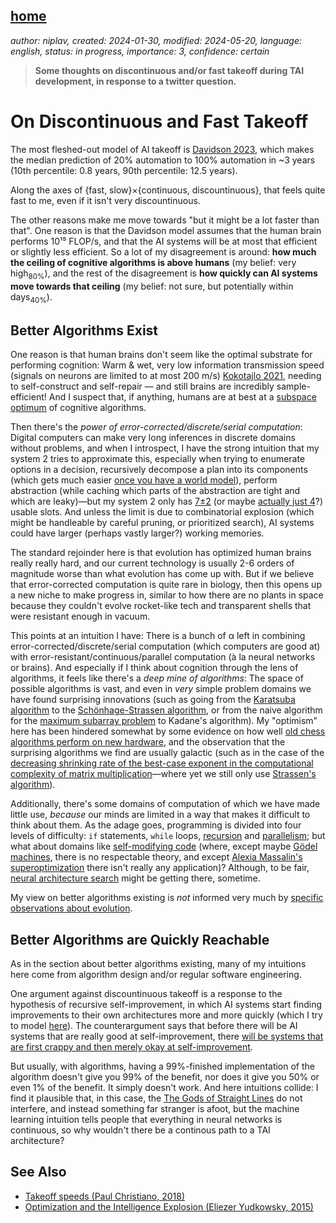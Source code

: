 [home](./index.md)
------------------

*author: niplav, created: 2024-01-30, modified: 2024-05-20, language: english, status: in progress, importance: 3, confidence: certain*

> __Some thoughts on discontinuous and/or fast takeoff during TAI
development, in response to a twitter question.__

On Discontinuous and Fast Takeoff
==================================

The most fleshed-out model of AI takeoff is [Davidson
2023](https://niplav.site/doc/cs/ai/alignment/takeoff/a_compute_centric_framework_of_takeoff_speeds_davidson_2023.pdf),
which makes the median prediction of 20% automation to 100% automation
in ~3 years (10th percentile: 0.8 years, 90th percentile: 12.5 years).

Along the axes of {fast, slow}×{continuous, discountinuous}, that feels
quite fast to me, even if it isn't very discountinuous.

The other reasons make me move towards "but it might be a lot faster
than that". One reason is that the Davidson model assumes that the human
brain performs 10¹⁵ FLOP/s, and that the AI systems will be at most
that efficient or slightly less efficient. So a lot of my disagreement is
around: __how much the ceiling of cognitive algorithms is above humans__
(my belief: very high<sub>80%</sub>), and the rest of the disagreement
is __how quickly can AI systems move towards that ceiling__ (my belief:
not sure, but potentially within days<sub>40%</sub>).

Better Algorithms Exist
------------------------

One reason is that human brains don't seem like the optimal substrate
for performing cognition: Warm & wet, very low information transmission
speed (signals on neurons are limited to at most 200 m/s) [Kokotajlo
2021](https://www.lesswrong.com/posts/HhWhaSzQr6xmBki8F/birds-brains-planes-and-ai-against-appeals-to-the-complexity),
needing to self-construct and self-repair — and
still brains are incredibly sample-efficient! And I
suspect that, if anything, humans are at best at a [subspace
optimum](https://www.lesswrong.com/posts/yuP4D4Pz79uyPS9KW) of cognitive
algorithms.

Then there's the *power of error-corrected/discrete/serial computation*:
Digital computers can make very long inferences in discrete domains
without problems, and when I introspect, I have the strong intuition
that my system 2 tries to approximate this, especially when trying
to enumerate options in a decision, recursively decompose a plan
into its components (which gets much easier [once you have a world
model](https://bmk.sh/2020/08/17/Building-AGI-Using-Language-Models/)),
perform abstraction (while caching which parts of the
abstraction are tight and which are leaky)—but my system 2 only has
[7±2](https://en.wikipedia.org/wiki/The_Magical_Number_Seven,_Plus_or_Minus_Two)
(or maybe [actually just
4](https://en.wikipedia.org/wiki/Working_Memory#Capacity)?) usable
slots. And unless the limit is due to combinatorial explosion (which
might be handleable by careful pruning, or prioritized search), AI
systems could have larger (perhaps vastly larger?) working memories.

The standard rejoinder here is that evolution has optimized human
brains really really hard, and our current technology is usually 2-6
orders of magnitude worse than what evolution has come up with<!--TODO:
find Christiano investigation into this-->. But if we believe that
error-corrected computation is quite rare in biology, then this opens
up a new niche to make progress in, similar to how there are no plants
in space because they couldn't evolve rocket-like tech and transparent
shells that were resistant enough in vacuum.

This points at an intuition I have: There is a bunch of α left
in combining error-corrected/discrete/serial computation (which
computers are good at) with error-resistant/continuous/parallel
computation (à la neural networks or brains). And especially if
I think about cognition through the lens of algorithms, it feels
like there's a *deep mine of algorithms*: The space of possible
algorithms is vast, and even in *very* simple problem domains we have
found surprising innovations (such as going from the [Karatsuba
algorithm](https://en.wikipedia.org/wiki/Karatsuba_algorithm)
to the [Schönhage-Strassen
algorithm](https://en.wikipedia.org/wiki/Schönhage-Strassen_algorithm),
or from the naive algorithm for the [maximum subarray
problem](https://en.wikipedia.org/wiki/Maximum_Subarray_problem)
to Kadane's algorithm). My "optimism" here has been hindered
somewhat by some evidence on how well [old chess algorithms perform on new
hardware](https://www.lesswrong.com/posts/J6gktpSgYoyq5q3Au/benchmarking-an-old-chess-engine-on-new-hardware),
and the observation that the surprising algorithms we find are
usually galactic (such as in the case of the [decreasing shrinking
rate of the best-case exponent in the computational complexity of matrix
multiplication](https://en.wikipedia.org/wiki/Computational_complexity_of_matrix_multiplication#Matrix_multiplication_exponent)—where
yet we still only use [Strassen's
algorithm](https://en.wikipedia.org/wiki/Strassen's_algorithm)).

Additionally, there's some domains of computation of which we have
made little use, *because* our minds are limited in a way that makes
it difficult to think about them. As the adage goes, programming is
divided into four levels of difficulty: `if` statements, `while`
loops, [recursion](https://en.wikipedia.org/wiki/Recursion) and
[parallelism](https://en.wikipedia.org/wiki/Parallelism_\(computing\));
but what about domains like [self-modifying
code](https://en.wikipedia.org/wiki/Self-modifying_code) (where, except
maybe [Gödel machines](https://en.wikipedia.org/wiki/Gödel_machine),
there is no respectable theory, and except [Alexia
Massalin's](https://en.wikipedia.org/wiki/Alexia_Massalin)
[superoptimization](https://en.wikipedia.org/wiki/Superoptimization) there
isn't really any application)? Although, to be fair, [neural architecture
search](https://en.wikipedia.org/wiki/Neural_architecture_search) might
be getting there, sometime.

<!--TODO: Additionally, people seem to have *forgotten about thinking*:-->

My view on better algorithms existing is *not*
informed very much by [specific observations about
evolution](https://www.lesswrong.com/posts/hvz9qjWyv8cLX9JJR/evolution-provides-no-evidence-for-the-sharp-left-turn).

Better Algorithms are Quickly Reachable
----------------------------------------

As in the section about better algorithms existing, many of my intuitions
here come from algorithm design and/or regular software engineering.

One argument against discountinuous takeoff is a response
to the hypothesis of recursive self-improvement, in
which AI systems start finding improvements to their own
architectures more and more quickly (which I try to model
[here](./toy_ai_takeoff_model.html)). The counterargument says that
before there will be AI systems that are really good at self-improvement,
there [will be systems that are first crappy and then merely okay at
self-improvement](https://sideways-view.com/2018/02/24/takeoff-speeds/).<!--TODO:
link page that collects examples of these in current ML?-->

But usually, with algorithms, having a 99%-finished implementation of the
algorithm doesn't give you 99% of the benefit, nor does it give you 50%
or even 1% of the benefit. It simply doesn't work. And here intuitions
collide: I find it plausible that, in this case, the [The Gods of Straight
Lines](https://www.lesswrong.com/posts/xkRtegmqL2iyhtDB3/the-gods-of-straight-lines)
do not interfere, and instead something far stranger is afoot, but
the machine learning intuition tells people that everything in neural
networks is continuous, so why wouldn't there be a continous path to a
TAI architecture?<!--TODO: link continuity assumption post by Kulveit?-->

See Also
---------

* [Takeoff speeds (Paul Christiano, 2018)](https://sideways-view.com/2018/02/24/takeoff-speeds/)
* [Optimization and the Intelligence Explosion (Eliezer Yudkowsky, 2015)](https://www.lesswrong.com/rationality/optimization-and-the-intelligence-explosion)
